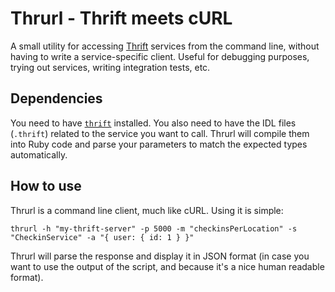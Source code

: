# Thrurl - Thrift meets cURL

A small utility for accessing [Thrift](http://en.wikipedia.org/wiki/Apache_Thrift) services from the command line, without having to write a service-specific client. Useful for debugging purposes, trying out services, writing integration tests, etc.

## Dependencies

You need to have [`thrift`](http://thrift.apache.org/) installed. You also need to have the IDL files (`.thrift`) related to the service you want to call. Thrurl will compile them into Ruby code and parse your parameters to match the expected types automatically.

## How to use

Thrurl is a command line client, much like cURL. Using it is simple:

```
thrurl -h "my-thrift-server" -p 5000 -m "checkinsPerLocation" -s "CheckinService" -a "{ user: { id: 1 } }"

```

Thrurl will parse the response and display it in JSON format (in case you want to use the output of the script, and because it's a nice human readable format).